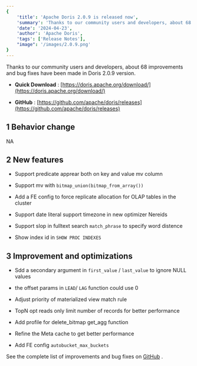 ```yaml
---
{
    'title': 'Apache Doris 2.0.9 is released now',
    'summary': 'Thanks to our community users and developers, about 68 improvements and bug fixes have been made in Doris 2.0.9 version.',
    'date': '2024-04-23',
    'author': 'Apache Doris',
    'tags': ['Release Notes'],
    "image": '/images/2.0.9.png'
}
---
```


<!--
Licensed to the Apache Software Foundation (ASF) under one
or more contributor license agreements.  See the NOTICE file
distributed with this work for additional information
regarding copyright ownership.  The ASF licenses this file
to you under the Apache License, Version 2.0 (the
"License"); you may not use this file except in compliance
with the License.  You may obtain a copy of the License at
  http://www.apache.org/licenses/LICENSE-2.0
Unless required by applicable law or agreed to in writing,
software distributed under the License is distributed on an
"AS IS" BASIS, WITHOUT WARRANTIES OR CONDITIONS OF ANY
KIND, either express or implied.  See the License for the
specific language governing permissions and limitations
under the License.
-->



Thanks to our community users and developers, about 68 improvements and bug fixes have been made in Doris 2.0.9 version.

- **Quick Download** : [https://doris.apache.org/download/](https://doris.apache.org/download/)

- **GitHub** : [https://github.com/apache/doris/releases](https://github.com/apache/doris/releases)


## 1 Behavior change

NA

## 2 New features

- Support predicate apprear both on key and value mv column

- Support mv with `bitmap_union(bitmap_from_array())`

- Add a FE config to force replicate allocation for OLAP tables in the cluster

- Support date literal support timezone in new optimizer Nereids

- Support slop in fulltext search `match_phrase` to specify word distence

- Show index id in `SHOW PROC INDEXES`

## 3 Improvement and optimizations

- Sdd a secondary argument in `first_value` / `last_value` to ignore NULL values

- the offset params in `LEAD`/ `LAG` function could use 0

- Adjust priority of materialized view match rule

- TopN opt reads only limit number of records for better performance

- Add profile for delete_bitmap get_agg function

- Refine the Meta cache to get better performance

- Add FE config `autobucket_max_buckets`

See the complete list of improvements and bug fixes on [GitHub](https://github.com/apache/doris/compare/2.0.8...2.0.9) .
